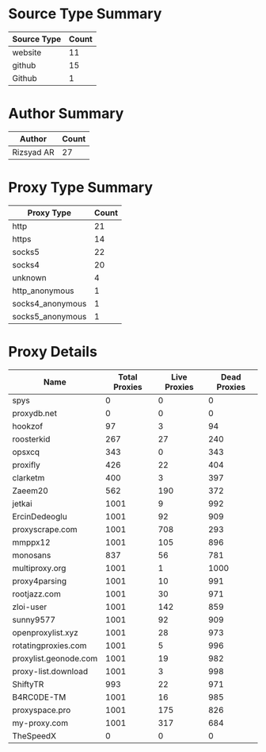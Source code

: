 # Source Type Summary

| Source Type | Count |
|-------------|-------|
| website | 11 |
| github | 15 |
| Github | 1 |


# Author Summary

| Author | Count |
|--------|-------|
| Rizsyad AR | 27 |


# Proxy Type Summary

| Proxy Type | Count |
|------------|-------|
| http | 21 |
| https | 14 |
| socks5 | 22 |
| socks4 | 20 |
| unknown | 4 |
| http_anonymous | 1 |
| socks4_anonymous | 1 |
| socks5_anonymous | 1 |


# Proxy Details

| Name | Total Proxies | Live Proxies | Dead Proxies |
|------|---------------|--------------|---------------|
| spys | 0 | 0 | 0 |
| proxydb.net | 0 | 0 | 0 |
| hookzof | 97 | 3 | 94 |
| roosterkid | 267 | 27 | 240 |
| opsxcq | 343 | 0 | 343 |
| proxifly | 426 | 22 | 404 |
| clarketm | 400 | 3 | 397 |
| Zaeem20 | 562 | 190 | 372 |
| jetkai | 1001 | 9 | 992 |
| ErcinDedeoglu | 1001 | 92 | 909 |
| proxyscrape.com | 1001 | 708 | 293 |
| mmppx12 | 1001 | 105 | 896 |
| monosans | 837 | 56 | 781 |
| multiproxy.org | 1001 | 1 | 1000 |
| proxy4parsing | 1001 | 10 | 991 |
| rootjazz.com | 1001 | 30 | 971 |
| zloi-user | 1001 | 142 | 859 |
| sunny9577 | 1001 | 92 | 909 |
| openproxylist.xyz | 1001 | 28 | 973 |
| rotatingproxies.com | 1001 | 5 | 996 |
| proxylist.geonode.com | 1001 | 19 | 982 |
| proxy-list.download | 1001 | 3 | 998 |
| ShiftyTR | 993 | 22 | 971 |
| B4RC0DE-TM | 1001 | 16 | 985 |
| proxyspace.pro | 1001 | 175 | 826 |
| my-proxy.com | 1001 | 317 | 684 |
| TheSpeedX | 0 | 0 | 0 |
